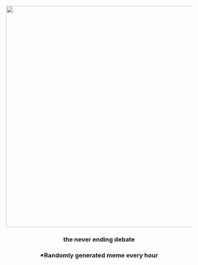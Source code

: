 <p align="center">
        <img src="https://i.redd.it/an8pmbektt1a1.png" width="600" height="600">
        </p>
        <h3 align="center">the never ending debate</h3>
        <h3 align="center">*Randomly generated meme every hour</h3>
    